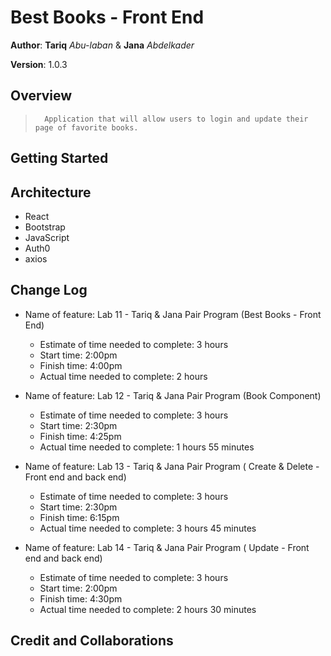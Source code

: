 # Best Books - Front End

**Author**: **Tariq** _Abu-laban_ & **Jana** _Abdelkader_

**Version**: 1.0.3

## Overview

<!-- Provide a high level overview of what this application is and why you are building it, beyond the fact that it's an assignment for this class. (i.e. What's your problem domain?) -->

>       Application that will allow users to login and update their page of favorite books.

## Getting Started

<!-- What are the steps that a user must take in order to build this app on their own machine and get it running? -->

## Architecture

<!-- Provide a detailed description of the application design. What technologies (languages, libraries, etc) you're using, and any other relevant design information. -->

- React
- Bootstrap
- JavaScript
- Auth0
- axios

## Change Log

<!-- Use this area to document the iterative changes made to your application as each feature is successfully implemented. Use time stamps. Here's an example:

01-01-2001 4:59pm - Application now has a fully-functional express server, with a GET route for the location resource. -->

- Name of feature: Lab 11 - Tariq & Jana Pair Program (Best Books - Front End)

  - Estimate of time needed to complete: 3 hours
  - Start time: 2:00pm
  - Finish time: 4:00pm
  - Actual time needed to complete: 2 hours

- Name of feature: Lab 12 - Tariq & Jana Pair Program (Book Component)

  - Estimate of time needed to complete: 3 hours
  - Start time: 2:30pm
  - Finish time: 4:25pm
  - Actual time needed to complete: 1 hours 55 minutes

- Name of feature: Lab 13 - Tariq & Jana Pair Program ( Create & Delete - Front end and back end)

  - Estimate of time needed to complete: 3 hours
  - Start time: 2:30pm
  - Finish time: 6:15pm
  - Actual time needed to complete: 3 hours 45 minutes

- Name of feature: Lab 14 - Tariq & Jana Pair Program ( Update - Front end and back end)

  - Estimate of time needed to complete: 3 hours
  - Start time: 2:00pm
  - Finish time: 4:30pm
  - Actual time needed to complete: 2 hours 30 minutes

## Credit and Collaborations

<!-- Give credit (and a link) to other people or resources that helped you build this application. -->
